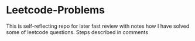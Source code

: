 # Leetcode-Problems
This is self-reflecting repo for later fast review with notes how I have solved some of leetcode questions. Steps described in comments
